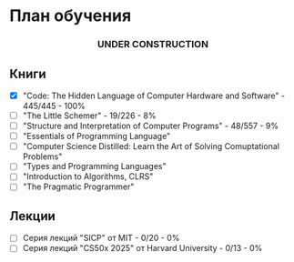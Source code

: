# План обучения

**<h3 align=center>UNDER CONSTRUCTION</h3>**

## Книги

- [x] "Code: The Hidden Language of Computer Hardware and Software" - 445/445 - 100%
- [ ] "The Little Schemer" - 19/226 - 8%
- [ ] "Structure and Interpretation of Computer Programs" - 48/557 - 9%
- [ ] "Essentials of Programming Language"
- [ ] "Computer Science Distilled: Learn the Art of Solving Comuptational Problems"
- [ ] "Types and Programming Languages"
- [ ] "Introduction to Algorithms, CLRS"
- [ ] "The Pragmatic Programmer"

## Лекции

- [ ] Серия лекций "SICP" от MIT - 0/20 - 0%
- [ ] Серия лекций "CS50x 2025" от Harvard University - 0/13 - 0%
